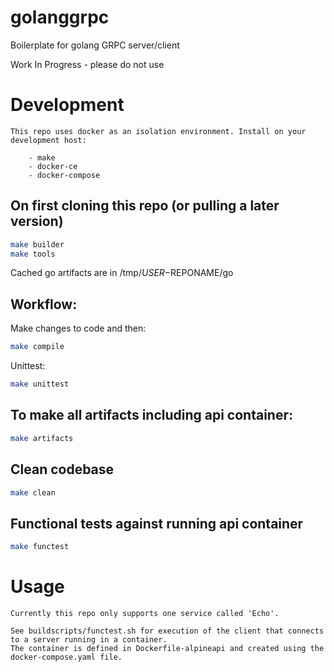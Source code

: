 # golanggrpc

Boilerplate for golang GRPC server/client

Work In Progress - please do not use

# Development

    This repo uses docker as an isolation environment. Install on your development host:

        - make
        - docker-ce
        - docker-compose

## On first cloning this repo (or pulling a later version)

```bash
make builder
make tools
```

Cached go artifacts are in /tmp/$USER-$REPONAME/go

## Workflow:

Make changes to code and then:

```bash
make compile
```

Unittest:

```bash
make unittest
```

## To make all artifacts including api container:

```bash
make artifacts
```

## Clean codebase

```bash
make clean
```

## Functional tests against running api container

```bash
make functest
```

# Usage

    Currently this repo only supports one service called 'Echo'.

    See buildscripts/functest.sh for execution of the client that connects to a server running in a container.
    The container is defined in Dockerfile-alpineapi and created using the docker-compose.yaml file.

